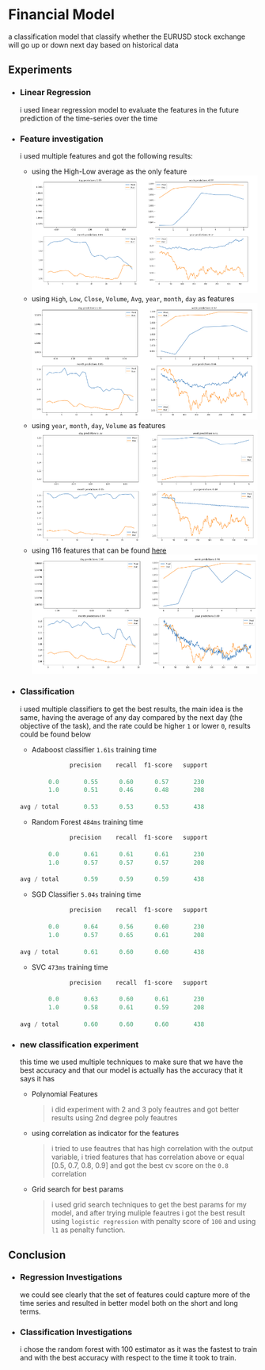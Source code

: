 # Financial Model

a classification model that classify whether the EURUSD stock exchange will go up or down next day based on historical data

## Experiments

* ### Linear Regression
  i used linear regression model to evaluate the features in the future prediction of the time-series over the time

* ### Feature investigation
  i used multiple features and got the following results:

  * using the High-Low average as the only feature <br> ![training results](/res/avg_feat.png)
  * using `High`, `Low`, `Close`, `Volume`, `Avg`, `year`, `month`, `day` as features <br> ![training results](/res/multiple_feat.png)
  * using `year`, `month`, `day`, `Volume` as features <br> ![training results](/res/time_feat.png)
  * using 116 features that can be found [here](/notebooks/FeatureEngineering.ipynb) <br> ![training results](/res/all_feat.png)
* ### Classification
  i used multiple classifiers to get the best results, the main idea is the same, having the average of any day compared by the next day (the objective of the task), and the rate could be higher `1` or lower `0`, results could be found below

  * Adaboost classifier `1.61s` training time

  ```python
                precision    recall  f1-score   support

          0.0       0.55      0.60      0.57       230
          1.0       0.51      0.46      0.48       208

  avg / total       0.53      0.53      0.53       438
  ```

  * Random Forest `484ms` training time

  ```python
                precision    recall  f1-score   support

          0.0       0.61      0.61      0.61       230
          1.0       0.57      0.57      0.57       208

  avg / total       0.59      0.59      0.59       438

  ```

  * SGD Classifier `5.04s` training time

  ```python
                precision    recall  f1-score   support

          0.0       0.64      0.56      0.60       230
          1.0       0.57      0.65      0.61       208

  avg / total       0.61      0.60      0.60       438
  ```

  * SVC `473ms` training time

  ```python
                precision    recall  f1-score   support

          0.0       0.63      0.60      0.61       230
          1.0       0.58      0.61      0.59       208

  avg / total       0.60      0.60      0.60       438
  ```

* ### new classification experiment
  this time we used multiple techniques to make sure that we have the best accuracy and that our model is actually has the accuracy that it says it has

  * Polynomial Features
    > i did experiment with 2 and 3 poly feautres and got better results using 2nd degree poly feautres
  * using correlation as indicator for the features
    > i tried to use feautres that has high correlation with the output variable, i tried features that has correlation above or equal [0.5, 0.7, 0.8, 0.9] and got the best cv score on the `0.8` correlation
  * Grid search for best params
    > i used grid search techniques to get the best params for my model, and after trying muliple feautres i got the best result using `logistic regression` with penalty score of `100` and using `l1` as penalty function.

## Conclusion

* ### Regression Investigations
  we could see clearly that the set of features could capture more of the time series and resulted in better model both on the short and long terms.
* ### Classification Investigations
  i chose the random forest with 100 estimator as it was the fastest to train and with the best accuracy with respect to the time it took to train.
